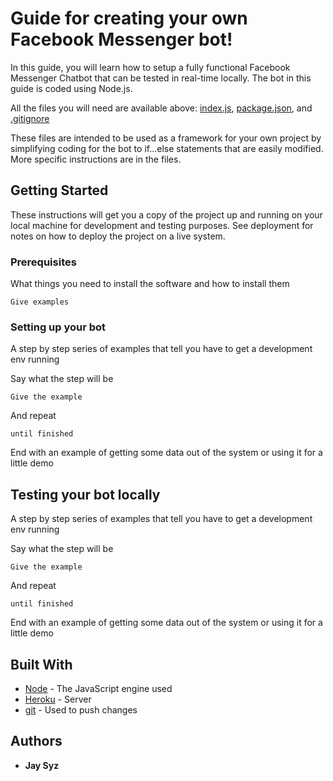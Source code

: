 # Guide for creating your own Facebook Messenger bot!

In this guide, you will learn how to setup a fully functional Facebook Messenger Chatbot that can be tested in real-time locally. The bot in this guide is coded using Node.js.

All the files you will need are available above: [index.js](../master/index.js), [package.json](../master/package.json), and [.gitignore](../master/.gitignore)

These files are intended to be used as a framework for your own project by simplifying coding for the bot to if...else statements that are easily modified. More specific instructions are in the files.

## Getting Started

These instructions will get you a copy of the project up and running on your local machine for development and testing purposes. See deployment for notes on how to deploy the project on a live system.

### Prerequisites

What things you need to install the software and how to install them

```
Give examples
```

### Setting up your bot

A step by step series of examples that tell you have to get a development env running

Say what the step will be

```
Give the example
```

And repeat

```
until finished
```

End with an example of getting some data out of the system or using it for a little demo

## Testing your bot locally

A step by step series of examples that tell you have to get a development env running

Say what the step will be

```
Give the example
```

And repeat

```
until finished
```

End with an example of getting some data out of the system or using it for a little demo

## Built With

* [Node](https://nodejs.org/en/) - The JavaScript engine used
* [Heroku](https://devcenter.heroku.com/articles/heroku-command-line#download-and-install) - Server
* [git](https://git-scm.com/downloads) - Used to push changes

## Authors

* **Jay Syz**


